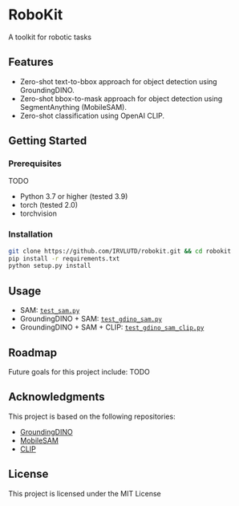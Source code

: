 # RoboKit
A toolkit for robotic tasks

## Features
- Zero-shot text-to-bbox approach for object detection using GroundingDINO.
- Zero-shot bbox-to-mask approach for object detection using SegmentAnything (MobileSAM).
- Zero-shot classification using OpenAI CLIP.

## Getting Started

### Prerequisites
TODO
- Python 3.7 or higher (tested 3.9)
- torch (tested 2.0)
- torchvision

### Installation
```sh
git clone https://github.com/IRVLUTD/robokit.git && cd robokit 
pip install -r requirements.txt
python setup.py install
```

## Usage
- SAM: [`test_sam.py`](test_sam.py)
- GroundingDINO + SAM: [`test_gdino_sam.py`](test_gdino_sam.py)
- GroundingDINO + SAM + CLIP: [`test_gdino_sam_clip.py`](test_gdino_sam_clip.py)

## Roadmap

Future goals for this project include: 
TODO

## Acknowledgments

This project is based on the following repositories:
- [GroundingDINO](https://github.com/IDEA-Research/GroundingDINO)
- [MobileSAM](https://github.com/ChaoningZhang/MobileSAM)
- [CLIP](https://github.com/openai/CLIP)

## License
This project is licensed under the MIT License